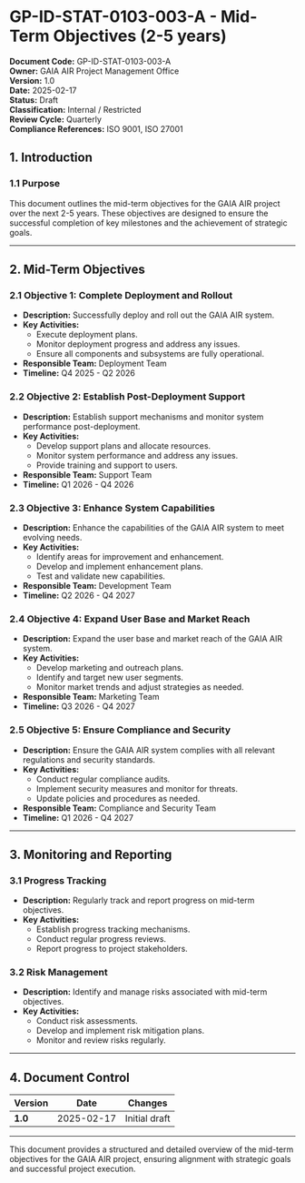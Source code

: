 # GP-ID-STAT-0103-003-A - Mid-Term Objectives (2-5 years)

**Document Code:** GP-ID-STAT-0103-003-A  
**Owner:** GAIA AIR Project Management Office  
**Version:** 1.0  
**Date:** 2025-02-17  
**Status:** Draft  
**Classification:** Internal / Restricted  
**Review Cycle:** Quarterly  
**Compliance References:** ISO 9001, ISO 27001  

## 1. Introduction

### 1.1 Purpose
This document outlines the mid-term objectives for the GAIA AIR project over the next 2-5 years. These objectives are designed to ensure the successful completion of key milestones and the achievement of strategic goals.

---

## 2. Mid-Term Objectives

### 2.1 Objective 1: Complete Deployment and Rollout
- **Description:** Successfully deploy and roll out the GAIA AIR system.
- **Key Activities:**
  - Execute deployment plans.
  - Monitor deployment progress and address any issues.
  - Ensure all components and subsystems are fully operational.
- **Responsible Team:** Deployment Team
- **Timeline:** Q4 2025 - Q2 2026

### 2.2 Objective 2: Establish Post-Deployment Support
- **Description:** Establish support mechanisms and monitor system performance post-deployment.
- **Key Activities:**
  - Develop support plans and allocate resources.
  - Monitor system performance and address any issues.
  - Provide training and support to users.
- **Responsible Team:** Support Team
- **Timeline:** Q1 2026 - Q4 2026

### 2.3 Objective 3: Enhance System Capabilities
- **Description:** Enhance the capabilities of the GAIA AIR system to meet evolving needs.
- **Key Activities:**
  - Identify areas for improvement and enhancement.
  - Develop and implement enhancement plans.
  - Test and validate new capabilities.
- **Responsible Team:** Development Team
- **Timeline:** Q2 2026 - Q4 2027

### 2.4 Objective 4: Expand User Base and Market Reach
- **Description:** Expand the user base and market reach of the GAIA AIR system.
- **Key Activities:**
  - Develop marketing and outreach plans.
  - Identify and target new user segments.
  - Monitor market trends and adjust strategies as needed.
- **Responsible Team:** Marketing Team
- **Timeline:** Q3 2026 - Q4 2027

### 2.5 Objective 5: Ensure Compliance and Security
- **Description:** Ensure the GAIA AIR system complies with all relevant regulations and security standards.
- **Key Activities:**
  - Conduct regular compliance audits.
  - Implement security measures and monitor for threats.
  - Update policies and procedures as needed.
- **Responsible Team:** Compliance and Security Team
- **Timeline:** Q1 2026 - Q4 2027

---

## 3. Monitoring and Reporting

### 3.1 Progress Tracking
- **Description:** Regularly track and report progress on mid-term objectives.
- **Key Activities:**
  - Establish progress tracking mechanisms.
  - Conduct regular progress reviews.
  - Report progress to project stakeholders.

### 3.2 Risk Management
- **Description:** Identify and manage risks associated with mid-term objectives.
- **Key Activities:**
  - Conduct risk assessments.
  - Develop and implement risk mitigation plans.
  - Monitor and review risks regularly.

---

## 4. Document Control

| **Version** | **Date** | **Changes** |
|------------|---------|------------|
| **1.0**    | 2025-02-17 | Initial draft |

---

This document provides a structured and detailed overview of the mid-term objectives for the GAIA AIR project, ensuring alignment with strategic goals and successful project execution.
